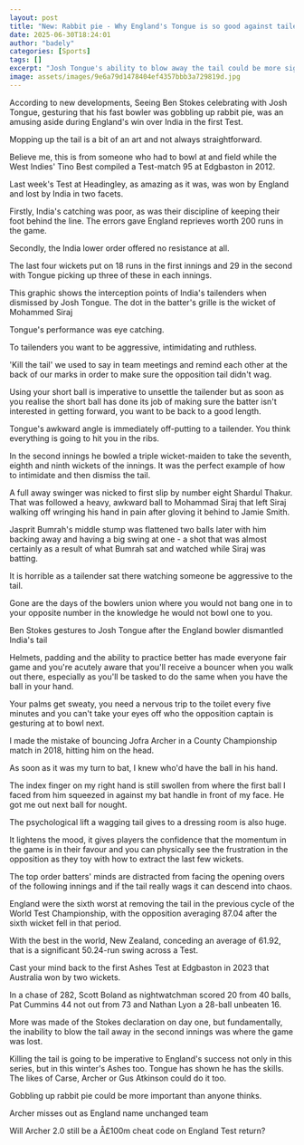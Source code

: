 ```yaml
---
layout: post
title: "New: Rabbit pie - Why England's Tongue is so good against tailenders"
date: 2025-06-30T18:24:01
author: "badely"
categories: [Sports]
tags: []
excerpt: "Josh Tongue's ability to blow away the tail could be more significant for England than anyone realises, writes Steven Finn."
image: assets/images/9e6a79d1478404ef4357bbb3a729819d.jpg
---
```


According to new developments, Seeing Ben Stokes celebrating with Josh Tongue, gesturing that his fast bowler was gobbling up rabbit pie, was an amusing aside during England's win over India in the first Test.

Mopping up the tail is a bit of an art and not always straightforward.

Believe me, this is from someone who had to bowl at and field while the West Indies' Tino Best compiled a Test-match 95 at Edgbaston in 2012.

Last week's Test at Headingley, as amazing as it was, was won by England and lost by India in two facets.

Firstly, India's catching was poor, as was their discipline of keeping their foot behind the line. The errors gave England reprieves worth 200 runs in the game.

Secondly, the India lower order offered no resistance at all.

The last four wickets put on 18 runs in the first innings and 29 in the second with Tongue picking up three of these in each innings.

This graphic shows the interception points of India's tailenders when dismissed by Josh Tongue. The dot in the batter's grille is the wicket of Mohammed Siraj

Tongue's performance was eye catching.

To tailenders you want to be aggressive, intimidating and ruthless.

'Kill the tail' we used to say in team meetings and remind each other at the back of our marks in order to make sure the opposition tail didn't wag.

Using your short ball is imperative to unsettle the tailender but as soon as you realise the short ball has done its job of making sure the batter isn't interested in getting forward, you want to be back to a good length.

Tongue's awkward angle is immediately off-putting to a tailender. You think everything is going to hit you in the ribs.

In the second innings he bowled a triple wicket-maiden to take the seventh, eighth and ninth wickets of the innings. It was the perfect example of how to intimidate and then dismiss the tail.

A full away swinger was nicked to first slip by number eight Shardul Thakur. That was followed a heavy, awkward ball to Mohammad Siraj that left Siraj walking off wringing his hand in pain after gloving it behind to Jamie Smith.

Jasprit Bumrah's middle stump was flattened two balls later with him backing away and having a big swing at one - a shot that was almost certainly as a result of what Bumrah sat and watched while Siraj was batting.

It is horrible as a tailender sat there watching someone be aggressive to the tail.

Gone are the days of the bowlers union where you would not bang one in to your opposite number in the knowledge he would not bowl one to you.

Ben Stokes gestures to Josh Tongue after the England bowler dismantled India's tail

Helmets, padding and the ability to practice better has made everyone fair game and you're acutely aware that you'll receive a bouncer when you walk out there, especially as you'll be tasked to do the same when you have the ball in your hand.

Your palms get sweaty, you need a nervous trip to the toilet every five minutes and you can't take your eyes off who the opposition captain is gesturing at to bowl next.

I made the mistake of bouncing Jofra Archer in a County Championship match in 2018, hitting him on the head.

As soon as it was my turn to bat, I knew who'd have the ball in his hand.

The index finger on my right hand is still swollen from where the first ball I faced from him squeezed in against my bat handle in front of my face. He got me out next ball for nought.

The psychological lift a wagging tail gives to a dressing room is also huge.

It lightens the mood, it gives players the confidence that the momentum in the game is in their favour and you can physically see the frustration in the opposition as they toy with how to extract the last few wickets.

The top order batters' minds are distracted from facing the opening overs of the following innings and if the tail really wags it can descend into chaos.

England were the sixth worst at removing the tail in the previous cycle of the World Test Championship, with the opposition averaging 87.04 after the sixth wicket fell in that period.

With the best in the world, New Zealand, conceding an average of 61.92, that is a significant 50.24-run swing across a Test.

Cast your mind back to the first Ashes Test at Edgbaston in 2023 that Australia won by two wickets.

In a chase of 282, Scott Boland as nightwatchman scored 20 from 40 balls, Pat Cummins 44 not out from 73 and Nathan Lyon a 28-ball unbeaten 16.

More was made of the Stokes declaration on day one, but fundamentally, the inability to blow the tail away in the second innings was where the game was lost.

Killing the tail is going to be imperative to England's success not only in this series, but in this winter's Ashes too. Tongue has shown he has the skills. The likes of Carse, Archer or Gus Atkinson could do it too.

Gobbling up rabbit pie could be more important than anyone thinks.

Archer misses out as England name unchanged team

Will Archer 2.0 still be a Â£100m cheat code on England Test return?

